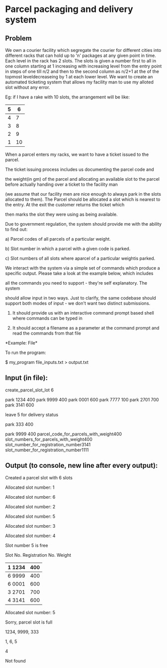 # Parcel packaging and delivery system

## Problem



We own a courier facility which segregate the courier for different cities into different racks that can hold up to &#39;n&#39; packages at any given point in time. Each level in the rack has 2 slots. The slots is given a number first to all in one column starting at 1 increasing with increasing level from the entry point in steps of one till n/2 and then to the second column as n/2+1 at the of the topmost leveldecreaseing by 1 at each lower level. We want to create an automated ticketing system that allows my facility man to use my alloted slot without any error.

Eg: if I have a rake with 10 slots, the arrangement will be like:

| 5 | 6 |
| --- | --- |
| 4 | 7 |
| 3 | 8 |
| 2 | 9 |
| 1 | 10 |



When a parcel enters my racks, we want to have a ticket issued to the parcel.

The ticket issuing process includes us documenting the parcel code and

the weight(in gm) of the parcel and allocating an available slot to the parcel before actually handing over a ticket to the facility man

(we assume that our facility men are nice enough to always park in the slots allocated to them). The Parcel should be allocated a slot which is nearest to the entry. At the exit the customer returns the ticket which

then marks the slot they were using as being available.



Due to government regulation, the system should provide me with the ability to find out:



a) Parcel codes of all parcels of a particular weight.

b) Slot number in which a parcel with a given code is parked.

c) Slot numbers of all slots where aparcel of a particular weightis parked.



We interact with the system via a simple set of commands which produce a specific output. Please take a look at the example below, which includes

all the commands you need to support - they&#39;re self explanatory. The system

should allow input in two ways. Just to clarify, the same codebase should support both modes of input - we don&#39;t want two distinct submissions.



1) It should provide us with an interactive command prompt based shell where commands can be typed in

2) It should accept a filename as a parameter at the command prompt and read the commands from that file

\*Example: File\*

To run the program:

$ my\_program file\_inputs.txt &gt; output.txt



## Input (in file):

create\_parcel\_slot\_lot 6



park 1234 400 park 9999 400 park 0001 600 park 7777 100 park 2701 700 park 3141 600

leave 5 for delivery status

park 333 400

park 9999 400 parcel\_code\_for\_parcels\_with\_weight400 slot\_numbers\_for\_parcels\_with\_weight400 slot\_number\_for\_registration\_number3141 slot\_number\_for\_registration\_number1111



## Output (to console, new line after every output):

Created a parcel slot with 6 slots

Allocated slot number: 1

Allocated slot number: 6

Allocated slot number: 2

Allocated slot number: 5

Allocated slot number: 3

Allocated slot number: 4

Slot number 5 is free

Slot No. Registration No.   Weight

| 1 1234 | 400 |
| --- | --- |
| 6 9999 | 400 |
| 6 0001 | 600 |
| 3 2701 | 700 |
| 4 3141 | 600 |

Allocated slot number: 5

Sorry, parcel slot is full

1234, 9999, 333



1, 6, 5

4

Not found
